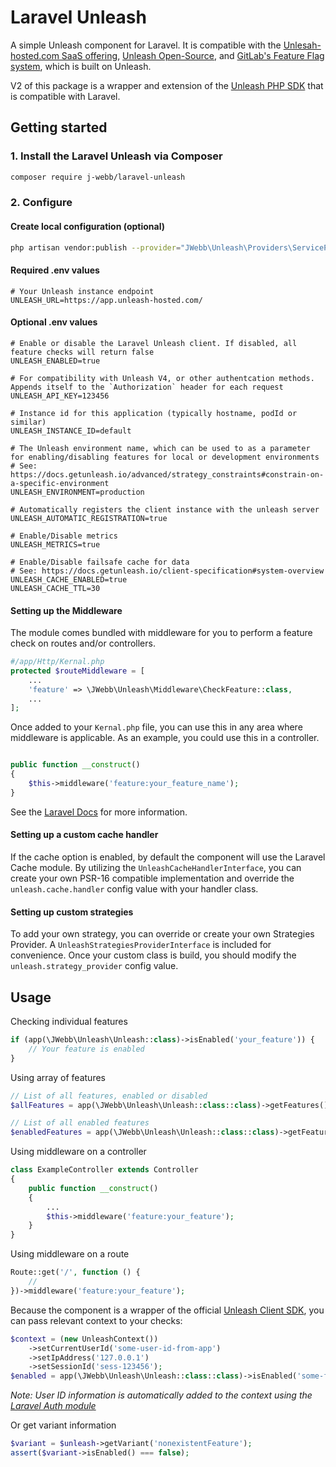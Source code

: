 # Laravel Unleash

A simple Unleash component for Laravel. It is compatible with the [Unlesah-hosted.com SaaS offering](https://www.getunleash.io/), [Unleash Open-Source](https://github.com/Unleash/unleash), and [GitLab's Feature Flag system](https://docs.gitlab.com/ee/operations/feature_flags.html), which is built on Unleash.

V2 of this package is a wrapper and extension of the [Unleash PHP SDK](https://docs.getunleash.io/sdks/php_sdk) that is compatible with Laravel.

## Getting started

### 1. Install the Laravel Unleash via Composer
```bash
composer require j-webb/laravel-unleash
```

### 2. Configure

#### Create local configuration (optional)
```bash
php artisan vendor:publish --provider="JWebb\Unleash\Providers\ServiceProvider"
```

#### Required .env values

```dotenv
# Your Unleash instance endpoint
UNLEASH_URL=https://app.unleash-hosted.com/
```

#### Optional .env values
```dotenv
# Enable or disable the Laravel Unleash client. If disabled, all feature checks will return false
UNLEASH_ENABLED=true

# For compatibility with Unleash V4, or other authentcation methods. Appends itself to the `Authorization` header for each request
UNLEASH_API_KEY=123456

# Instance id for this application (typically hostname, podId or similar)
UNLEASH_INSTANCE_ID=default 

# The Unleash environment name, which can be used to as a parameter for enabling/disabling features for local or development environments
# See: https://docs.getunleash.io/advanced/strategy_constraints#constrain-on-a-specific-environment
UNLEASH_ENVIRONMENT=production 

# Automatically registers the client instance with the unleash server
UNLEASH_AUTOMATIC_REGISTRATION=true 

# Enable/Disable metrics
UNLEASH_METRICS=true 

# Enable/Disable failsafe cache for data
# See: https://docs.getunleash.io/client-specification#system-overview
UNLEASH_CACHE_ENABLED=true 
UNLEASH_CACHE_TTL=30 

```

#### Setting up the Middleware
The module comes bundled with middleware for you to perform a feature check on routes and/or controllers.
```php
#/app/Http/Kernal.php
protected $routeMiddleware = [
    ...
    'feature' => \JWebb\Unleash\Middleware\CheckFeature::class,
    ...
];
```

Once added to your `Kernal.php` file, you can use this in any area where middleware is applicable.
As an example, you could use this in a controller.
```php

public function __construct()
{
    $this->middleware('feature:your_feature_name');
}

```
See the [Laravel Docs](https://laravel.com/docs/middleware) for more information.

#### Setting up a custom cache handler
If the cache option is enabled, by default the component will use the Laravel Cache module. By utilizing the `UnleashCacheHandlerInterface`, you can create your own PSR-16 compatible implementation and override the `unleash.cache.handler` config value with your handler class.

#### Setting up custom strategies
To add your own strategy, you can override or create your own Strategies Provider. A `UnleashStrategiesProviderInterface` is included for convenience. Once your custom class is build, you should modify the `unleash.strategy_provider` config value.

## Usage

Checking individual features
```php
if (app(\JWebb\Unleash\Unleash::class)->isEnabled('your_feature')) {
    // Your feature is enabled
}
```

Using array of features
```php
// List of all features, enabled or disabled
$allFeatures = app(\JWebb\Unleash\Unleash::class::class)->getFeatures();

// List of all enabled features
$enabledFeatures = app(\JWebb\Unleash\Unleash::class::class)->getFeatures(true);
```

Using middleware on a controller
``` php
class ExampleController extends Controller
{
    public function __construct()
    {
        ...
        $this->middleware('feature:your_feature');
    }
}
```

Using middleware on a route
``` php
Route::get('/', function () {
    //
})->middleware('feature:your_feature');
```

Because the component is a wrapper of the official [Unleash Client SDK](https://github.com/Unleash/unleash-client-php), you can pass relevant context to your checks:
``` php
$context = (new UnleashContext())
    ->setCurrentUserId('some-user-id-from-app')
    ->setIpAddress('127.0.0.1')
    ->setSessionId('sess-123456');
$enabled = app(\JWebb\Unleash\Unleash::class::class)->isEnabled('some-feature', $context);
```
*Note: User ID information is automatically added to the context using the [Laravel Auth module](https://laravel.com/docs/8.x/authentication)*

Or get variant information
``` php
$variant = $unleash->getVariant('nonexistentFeature');
assert($variant->isEnabled() === false);
```